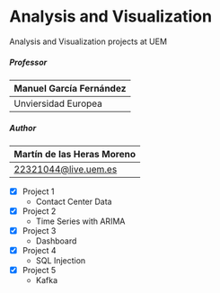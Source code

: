 # Analysis and Visualization

Analysis and Visualization projects at UEM

##### Professor
| Manuel García Fernández
| --------------------------
| Unviersidad Europea

##### Author
| Martín de las Heras Moreno
| --------------------------
| 22321044@live.uem.es

 - [x] Project 1
   - Contact Center Data
 - [x] Project 2
   - Time Series with ARIMA
 - [x] Project 3
   - Dashboard
 - [x] Project 4
   - SQL Injection
 - [x] Project 5
   - Kafka
